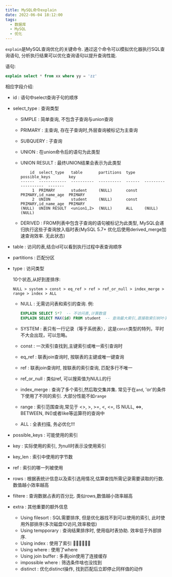 ```yaml
---
title: MySQL命令explain
date: 2022-06-04 18:12:00
tags:
  - 数据库
  - MySQL
  - 优化
---
```


`explain`是MySQL查询优化的关键命令. 通过这个命令可以模拟优化器执行SQL查询语句, 分析执行结果可以优化查询语句以提升查询性能.

语句:

```sql
explain select * from xx where yy = 'zz'
```

相应字段介绍:

- id : 语句中select查询子句的顺序

- select_type : 查询类型

  - SIMPLE : 简单查询, 不包含子查询与union查询

  - PRIMARY : 主查询, 存在子查询时,外层查询被标记为主查询

  - SUBQUERY : 子查询

  - UNION : 在union命令后的语句为此类型

  - UNION RESULT : 最终UNION结果会表示为此类型

    ```
        id  select_type   table       partitions  type    possible_keys        key      
    ------  ------------  ----------  ----------  ------  -------------------  ------- 
         1  PRIMARY       student     (NULL)      const   PRIMARY,id_name_age  PRIMARY  
         2  UNION         student     (NULL)      const   PRIMARY,id_name_age  PRIMARY 
    (NULL)  UNION RESULT  <union1,2>  (NULL)      ALL     (NULL)               (NULL)   
    ```

  - DERIVED : FROM列表中包含子查询的语句被标记为此类型, MySQL会递归执行这些子查询放入临时表(MySQL 5.7+ 优化后使用derived_merge加速查询效率. 无此状态)

- table : 访问的表,结合id可以看到执行过程中表查询顺序

- partitions : 匹配分区

- type : 访问类型

  10个状态,从好到差排序:

  ```
  NULL > system > const > eq_ref > ref > ref_or_null > index_merge > range > index > ALL
  ```

  - NULL : 无需访问表和索引的查询. 例: 

    ```sql
    EXPLAIN SELECT 5*7  -- 不访问表,计算数值
    EXPLAIN SELECT MAX(id) FROM student  -- 查询最大索引,直接取索引树叶子结点获取 
    ```

  - SYSTEM : 表只有一行记录（等于系统表），这是`const`类型的特列，平时不大会出现，可以忽略。

  - const : 一次索引查找到,主键索引或唯一索引查询时

  - eq_ref : 联表join查询时, 按联表的主键或唯一键查询

  - ref : 联表join查询时, 按联表的索引查询, 匹配多行不唯一

  - ref_or_null : 类似ref, 可以搜索值为NULL的行

  - index_merge : 查询了多个索引,然后取交集并集. 常见于在`and`, 'or'的条件下使用了不同的索引. 大部分性能不如`range`

  - range : 索引范围查询,常见于 <>, >, >=, <, <=, IS NULL, <=>, BETWEEN, IN()或者like等运算符的查询中

  - ALL : 全表扫描, 务必优化!!!

- possible_keys : 可能使用的索引

- key : 实际使用的索引, 为null时表示没使用索引

- key_len : 索引中使用的字节数

- ref : 索引的哪一列被使用

- rows : 根据表统计信息以及索引选用情况,估算查找所需记录需要读取的行数. 数值越小效率越高

- filtere : 查询数据占表的百分比. 类似rows,数值越小效率越高

- extra : 其他重要的额外信息

  - Using filesort : SQL需要排序, 但是优化器找不到可以使用的索引, 此时使用外部排序(多次磁盘IO访问,效率极低)
  - Using tempporary : 查询结果排序时, 使用临时表协助. 效率低于外部排序.
  - Using index : 使用了索引 👍🏻👍🏻👍🏻
  - Using where : 使用了where
  - Using join buffer : 多表join使用了连接缓存
  - impossible where : 筛选条件啥也没找到
  - distinct : 优化distinct操作, 找到匹配后立即停止同样值的动作
